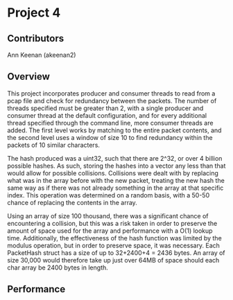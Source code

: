 # Project 4

## Contributors

Ann Keenan (akeenan2)

## Overview

This project incorporates producer and consumer threads to read from a pcap
file and check for redundancy between the packets. The number of threads
specified must be greater than 2, with a single producer and consumer thread at
the default configuration, and for every additional thread specified through
the command line, more consumer threads are added. The first level works by
matching to the entire packet contents, and the second level uses a window of
size 10 to find redundancy within the packets of 10 similar characters.

The hash produced was a uint32, such that there are 2^32, or over 4 billion
possible hashes. As such, storing the hashes into a vector any less than that
would allow for possible collisions. Collisions were dealt with by replacing
what was in the array before with the new packet, treating the new hash the
same way as if there was not already something in the array at that specific
index. This operation was determined on a random basis, with a 50-50 chance of
replacing the contents in the array.

Using an array of size 100 thousand, there was a significant chance of
encountering a collision, but this was a risk taken in order to preserve the
amount of space used for the array and performance with a O(1) lookup time.
Additionally, the effectiveness of the hash function was limited by the
modulus operation, but in order to preserve space, it was necessary. Each
PacketHash struct has a size of up to 32+2400+4 = 2436 bytes. An array of size
30,000 would therefore take up just over 64MB of space should each char array
be 2400 bytes in length.

## Performance
